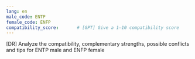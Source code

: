 ```yaml
---
lang: en
male_code: ENTP
female_code: ENFP
compatibility_score:       # [GPT] Give a 1–10 compatibility score
---
```


[DR] Analyze the compatibility, complementary strengths, possible conflicts and tips for ENTP male and ENFP female

